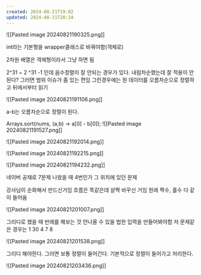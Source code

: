 ```yaml
---
created: 2024-08-21T19:02
updated: 2024-08-21T20:34
---
```


![[Pasted image 20240821190325.png]]

int라는 기본형을 wrapper클래스로 바꿔야함(객체로)

2차원 배열은 객체형이라서 그냥 하면 됨


2^31 ~ 2 ^31 -1 인데 음수정렬이 잘 안되는 경우가 있다. 
내림차순했는데 잘 적용이 안된다? 그러면 범위 이슈가 좀 있는 편임 그런경우에는
원 데이터를 오름차순으로 정렬하고 뒤에서부터 읽기

![[Pasted image 20240821191106.png]]

a-b는 오름차순으로 정렬이 된다.

Arrays.sort(nums, (a,b) -> a[0] - b[0]);
![[Pasted image 20240821191527.png]]

![[Pasted image 20240821192014.png]]

![[Pasted image 20240821192215.png]]

![[Pasted image 20240821194232.png]]

네이버 공채로 7문제 나왔을 때 4번인가 그 위치에 있던 문제

강사님이 순화해서 만드신거임 흐름은 똑같은데 살짝 바꾸신 거임
원래 짝수, 홀수 다 같이 들어옴


![[Pasted image 20240821201007.png]]

그리디로 했을 때 반례를 해보는 것 안나올 수 있을 법한 입력을 만들어봐야함
저 문제같은 경우는 
1 30 4 7 8

![[Pasted image 20240821201538.png]]

그리디 해야한다. 그러면 보통 정렬이 들어간다. 기본적으로 정렬이 들어가고 처리한다.


![[Pasted image 20240821203436.png]]
